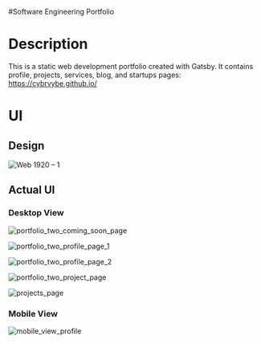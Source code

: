 #Software Engineering Portfolio
# Description
This is a static web development portfolio created with Gatsby. It contains profile, projects, services, blog, and startups pages: https://cybrvybe.github.io/

# UI

## Design 
![Web 1920 – 1](https://user-images.githubusercontent.com/58280353/119933708-78766c00-bf39-11eb-803e-e62c941fd4e2.png)

## Actual UI

### Desktop View
![portfolio_two_coming_soon_page](https://user-images.githubusercontent.com/58280353/125136367-8c2bfb00-e0bf-11eb-9b91-51790fbee40a.PNG)

![portfolio_two_profile_page_1](https://user-images.githubusercontent.com/58280353/125136404-9cdc7100-e0bf-11eb-8226-3236921917a3.PNG)

![portfolio_two_profile_page_2](https://user-images.githubusercontent.com/58280353/125136408-9f3ecb00-e0bf-11eb-8919-2f79d122739f.PNG)

![portfolio_two_project_page](https://user-images.githubusercontent.com/58280353/125136411-9fd76180-e0bf-11eb-8704-37ced726cb03.PNG)

![projects_page](https://user-images.githubusercontent.com/58280353/125136412-a06ff800-e0bf-11eb-84e0-61945c50a4ec.PNG)

### Mobile View
![mobile_view_profile](https://user-images.githubusercontent.com/58280353/125136198-30fa0880-e0bf-11eb-869e-071851cc5e10.png)




